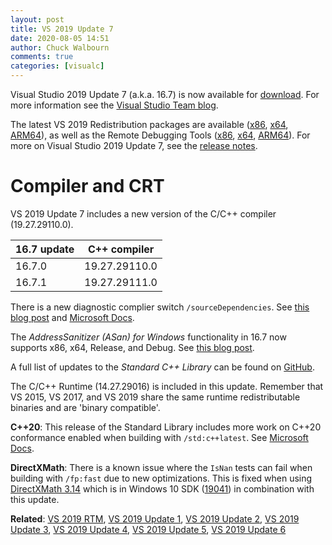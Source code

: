 ```yaml
---
layout: post
title: VS 2019 Update 7
date: 2020-08-05 14:51
author: Chuck Walbourn
comments: true
categories: [visualc]
---
```


Visual Studio 2019 Update 7 (a.k.a. 16.7) is now available for [download](https://visualstudio.microsoft.com/downloads/). For more information see the [Visual Studio Team blog](https://devblogs.microsoft.com/visualstudio/visual-studio-2019-v16-7-releases/).
<!--more-->

The latest VS 2019 Redistribution packages are available ([x86](https://aka.ms/vs/16/release/VC_redist.x86.exe), [x64](https://aka.ms/vs/16/release/VC_redist.x64.exe), [ARM64](https://aka.ms/vs/16/release/VC_redist.arm64.exe)), as well as the Remote Debugging Tools ([x86](https://aka.ms/vs/16/release/RemoteTools.x86ret.enu.exe), [x64](https://aka.ms/vs/16/release/RemoteTools.amd64ret.enu.exe), [ARM64](https://aka.ms/vs/16/release/RemoteTools.arm64ret.enu.exe)). For more on Visual Studio 2019 Update 7, see the [release notes](https://docs.microsoft.com/en-us/visualstudio/releases/2019/release-notes).

<h1>Compiler and CRT</h1>

VS 2019 Update 7 includes a new version of the C/C++ compiler (19.27.29110.0).

16.7 update | C++ compiler
--|--
16.7.0 | 19.27.29110.0
16.7.1 | 19.27.29111.0

There is a new diagnostic complier switch ``/sourceDependencies``. See [this blog post](https://devblogs.microsoft.com/cppblog/introducing-source-dependency-reporting-with-msvc-in-visual-studio-2019-version-16-7/) and [Microsoft Docs](https://docs.microsoft.com/en-us/cpp/build/reference/sourcedependencies?view=vs-2019).

The *AddressSanitizer (ASan) for Windows* functionality in 16.7 now supports x86, x64, Release, and Debug. See [this blog post](https://devblogs.microsoft.com/cppblog/asan-for-windows-x64-and-debug-build-support/).

A full list of updates to the *Standard C++ Library* can be found on [GitHub](https://github.com/microsoft/STL/wiki/Changelog#vs-2019-167).

The C/C++ Runtime (14.27.29016) is included in this update. Remember that VS 2015, VS 2017, and VS 2019 share the same runtime redistributable binaries and are 'binary compatible'.

<strong>C++20</strong>: This release of the Standard Library includes more work on C++20 conformance enabled when building with ``/std:c++latest``. See [Microsoft Docs](https://docs.microsoft.com/en-us/cpp/overview/visual-cpp-language-conformance?view=vs-2019#standard-library-features).

<strong>DirectXMath</strong>: There is a known issue where the <code>IsNan</code> tests can fail when building with <code>/fp:fast</code> due to new optimizations. This is fixed when using [DirectXMath 3.14](https://walbourn.github.io/directxmath-3.14/) which is in Windows 10 SDK ([19041](https://walbourn.github.io/windows-10-may-2020-update-sdk/)) in combination with this update.

<strong>Related</strong>: <a href="https://walbourn.github.io/visual-studio-2019/">VS 2019 RTM</a>, <a href="https://walbourn.github.io/vs-2019-update-1/">VS 2019 Update 1</a>, <a href="https://walbourn.github.io/vs-2019-update-2/">VS 2019 Update 2</a>, <a href="https://walbourn.github.io/vs-2019-update-3/">VS 2019 Update 3</a>, <a href="https://walbourn.github.io/vs-2019-update-4/">VS 2019 Update 4</a>, <a href="https://walbourn.github.io/vs-2019-update-5/">VS 2019 Update 5</a>, <a href="https://walbourn.github.io/vs-2019-update-6/">VS 2019 Update 6</a>
